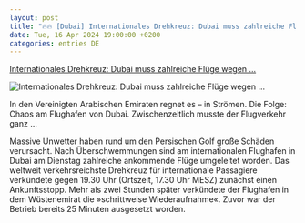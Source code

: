 ```yaml
---
layout: post
title: "🔥🔥 [Dubai] Internationales Drehkreuz: Dubai muss zahlreiche Flüge wegen ..."
date: Tue, 16 Apr 2024 19:00:00 +0200
categories: entries DE
---
```

[Internationales Drehkreuz: Dubai muss zahlreiche Flüge wegen ...](https://www.spiegel.de/panorama/dubai-zahlreiche-ankommende-fluege-wegen-unwetter-an-flughafen-umgeleitet-a-abf25f62-15e9-45a7-a246-057c001b70e8)

![Internationales Drehkreuz: Dubai muss zahlreiche Flüge wegen ...](https://cdn.prod.www.spiegel.de/images/e491149a-a9ac-42e5-905c-d72614070868_w1200_r1.778_fpx49_fpy41.jpg)

In den Vereinigten Arabischen Emiraten regnet es – in Strömen. Die Folge: Chaos am Flughafen von Dubai. Zwischenzeitlich musste der Flugverkehr ganz ...

Massive Unwetter haben rund um den Persischen Golf große Schäden verursacht. Nach Überschwemmungen sind am internationalen Flughafen in Dubai am Dienstag zahlreiche ankommende Flüge umgeleitet worden. Das weltweit verkehrsreichste Drehkreuz für internationale Passagiere verkündete gegen 19.30 Uhr (Ortszeit, 17.30 Uhr MESZ) zunächst einen Ankunftsstopp. Mehr als zwei Stunden später verkündete der Flughafen in dem Wüstenemirat die »schrittweise Wiederaufnahme«. Zuvor war der Betrieb bereits 25 Minuten ausgesetzt worden.

